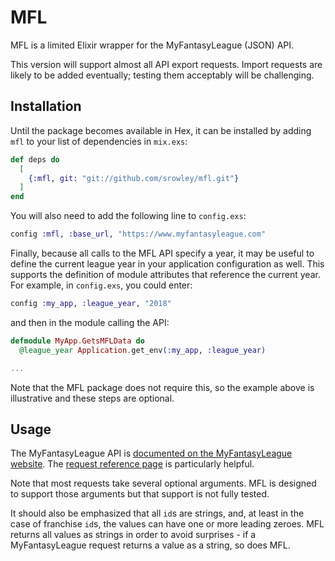 # MFL

MFL is a limited Elixir wrapper for the MyFantasyLeague (JSON) API.

This version will support almost all API export requests. Import requests are likely to be added eventually; testing them acceptably will be challenging.

## Installation

Until the package becomes available in Hex, it can be installed
by adding `mfl` to your list of dependencies in `mix.exs`:

```elixir
def deps do
  [
    {:mfl, git: "git://github.com/srowley/mfl.git"}
  ]
end
```

You will also need to add the following line to `config.exs`:

```elixir
config :mfl, :base_url, "https://www.myfantasyleague.com"
```

Finally, because all calls to the MFL API specify a year, it may be useful to define the current league year in your application configuration as well. This supports the definition of module attributes that reference the current year. For example, in `config.exs`, you could enter:

```elixir
config :my_app, :league_year, "2018"
```

and then in the module calling the API:

```elixir
defmodule MyApp.GetsMFLData do
  @league_year Application.get_env(:my_app, :league_year)

...
```

Note that the MFL package does not require this, so the example above is illustrative and these steps are optional.

## Usage

The MyFantasyLeague API is [documented on the MyFantasyLeague website](https://www.myfantasyleague.com/2018/api_info). The [request reference page](https://www.myfantasyleague.com/2018/api_info?STATE=details) is particularly helpful.

Note that most requests take several optional arguments. MFL is designed to support those arguments but that support is not fully tested.

It should also be emphasized that all `id`s are strings, and, at least in the case of franchise `id`s, the values can have one or more leading zeroes. MFL returns all values as strings in order to avoid surprises - if a MyFantasyLeague request returns a value as a string, so does MFL.
<!---
If [available in Hex](https://hex.pm/docs/publish), the package can be installed
by adding `mfl` to your list of dependencies in `mix.exs`:

```elixir
def deps do
  [
    {:mfl, "~> 0.1.0"}
  ]
end
```
-->
